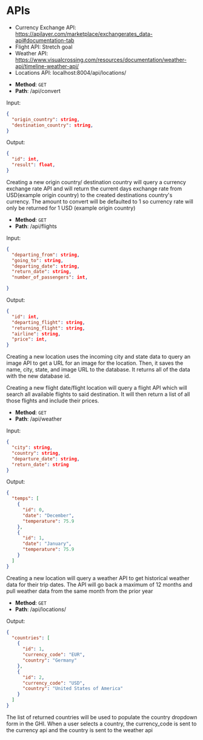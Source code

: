# APIs

- Currency Exchange API: https://apilayer.com/marketplace/exchangerates_data-api#documentation-tab
- Flight API: Stretch goal
- Weather API: https://www.visualcrossing.com/resources/documentation/weather-api/timeline-weather-api/
- Locations API: localhost:8004/api/locations/

* **Method**: `GET`
* **Path**: /api/convert

Input:

```json
{
  "origin_country": string,
  "destination_country": string,
}
```

Output:

```json
{
  "id": int,
  "result": float,
}
```

Creating a new origin country/ destination country will query a currency exchange rate API
and will return the current days exchange rate from USD(example origin country) to the created destinations country's currency. The amount to convert will be defaulted to 1 so currency rate will only be returned for 1 USD (example origin country)

- **Method**: `GET`
- **Path**: /api/flights

Input:

```json
{
  "departing_from": string,
  "going_to": string,
  "departing_date": string,
  "return_date": string,
  "number_of_passengers": int,

}
```

Output:

```json
{
  "id": int,
  "departing_flight": string,
  "returning_flight": string,
  "airline": string,
  "price": int,
}
```

Creating a new location uses the incoming city and state
data to query an image API to get a URL for an image for
the location. Then, it saves the name, city, state, and
image URL to the database. It returns all of the data
with the new database id.

Creating a new flight date/flight location will query a flight API which will search all available flights to said destination. It will then return a list of all those flights and include their prices.

- **Method**: `GET`
- **Path**: /api/weather

Input:

```json
{
  "city": string,
  "country": string,
  "departure_date": string,
  "return_date": string
}
```

Output:

```json
{
  "temps": [
    {
      "id": 0,
      "date": "December",
      "temperature": 75.9
    },
    {
      "id": 1,
      "date": "January",
      "temperature": 75.9
    }
  ]
}
```

Creating a new location will query a weather API to get historical weather data for their trip dates. The API will go back a maximum of 12 months and pull weather data from the same month from the prior year

- **Method**: `GET`
- **Path**: /api/locations/

Output:

```json
{
  "countries": [
    {
      "id": 1,
      "currency_code": "EUR",
      "country": "Germany"
    },
    {
      "id": 2,
      "currency_code": "USD",
      "country": "United States of America"
    }
  ]
}
```

The list of returned countries will be used to populate the country dropdown form in the GHI. When a user selects a country, the currency_code is sent to the currency api and the country is sent to the weather api
